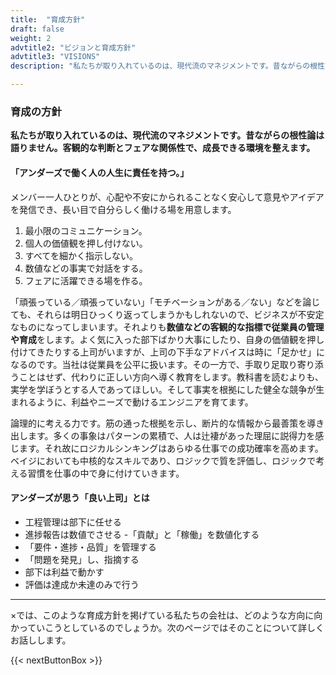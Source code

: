 ```yaml
---
title:  "育成方針"
draft: false
weight: 2
advtitle2: "ビジョンと育成方針"
advtitle3: "VISIONS"
description: "私たちが取り入れているのは、現代流のマネジメントです。昔ながらの根性論は語りません。客観的な判断とフェアな関係性で、成長できる環境を整えます。"

---
```


### **育成の方針**

**私たちが取り入れているのは、現代流のマネジメントです。昔ながらの根性論は語りません。客観的な判断とフェアな関係性で、成長できる環境を整えます。**


#### 「アンダーズで働く人の人生に責任を持つ。」

メンバー一人ひとりが、心配や不安にかられることなく安心して意見やアイデアを発信でき、長い目で自分らしく働ける場を用意します。
1. 最小限のコミュニケーション。
2. 個人の価値観を押し付けない。
3. すべてを細かく指示しない。
4. 数値などの事実で対話をする。  
5. フェアに活躍できる場を作る。  

「頑張っている／頑張っていない」「モチベーションがある／ない」などを論じても、それらは明日ひっくり返ってしまうかもしれないので、ビジネスが不安定なものになってしまいます。それよりも**数値などの客観的な指標で従業員の管理や育成**をします。よく気に入った部下ばかり大事にしたり、自身の価値観を押し付けてきたりする上司がいますが、上司の下手なアドバイスは時に「足かせ」になるのです。当社は従業員を公平に扱います。その一方で、手取り足取り寄り添うことはせず、代わりに正しい方向へ導く教育をします。教科書を読むよりも、実学を学ぼうとする人であってほしい。そして事実を根拠にした健全な競争が生まれるように、利益やニーズで動けるエンジニアを育てます。

論理的に考える力です。筋の通った根拠を示し、断片的な情報から最善策を導き出します。多くの事象はパターンの累積で、人は辻褄があった理屈に説得力を感じます。それ故にロジカルシンキングはあらゆる仕事での成功確率を高めます。ベイジにおいても中核的なスキルであり、ロジックで質を評価し、ロジックで考える習慣を仕事の中で身に付けていきます。

#### アンダーズが思う「良い上司」とは

- 工程管理は部下に任せる
- 進捗報告は数値でさせる 
-「貢献」と「稼働」を数値化する
- 「要件・進捗・品質」を管理する
- 「問題を発見」し、指摘する
- 部下は利益で動かす
- 評価は達成か未達のみで行う

---

×では、このような育成方針を掲げている私たちの会社は、どのような方向に向かっていこうとしているのでしょうか。次のページではそのことについて詳しくお話しします。

{{< nextButtonBox >}}
